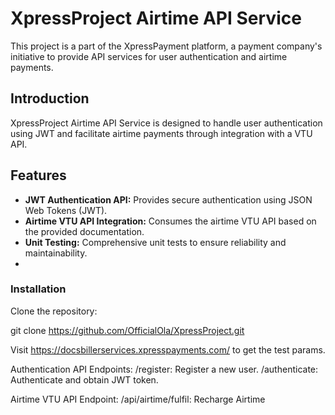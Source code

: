 # XpressProject Airtime API Service
This project is a part of the XpressPayment platform, a payment company's initiative to provide API services for user authentication and airtime payments.

## Introduction

XpressProject Airtime API Service is designed to handle user authentication using JWT and facilitate airtime payments through integration with a VTU API.

## Features

- **JWT Authentication API:** Provides secure authentication using JSON Web Tokens (JWT).
- **Airtime VTU API Integration:** Consumes the airtime VTU API based on the provided documentation.
- **Unit Testing:** Comprehensive unit tests to ensure reliability and maintainability.
- 
### Installation

 Clone the repository:

   git clone https://github.com/OfficialOla/XpressProject.git

   Visit https://docsbillerservices.xpresspayments.com/ to get the test params.

   Authentication API
Endpoints:
/register: Register a new user.
/authenticate: Authenticate and obtain JWT token.

Airtime VTU API
Endpoint: 
/api/airtime/fulfil: Recharge Airtime


